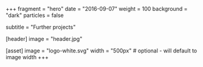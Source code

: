 +++
fragment = "hero"
date = "2016-09-07"
weight = 100
background = "dark"
particles = false

subtitle = "Further projects"

[header]
  image = "header.jpg"

[asset]
  image = "logo-white.svg"
  width = "500px" # optional - will default to image width
+++
